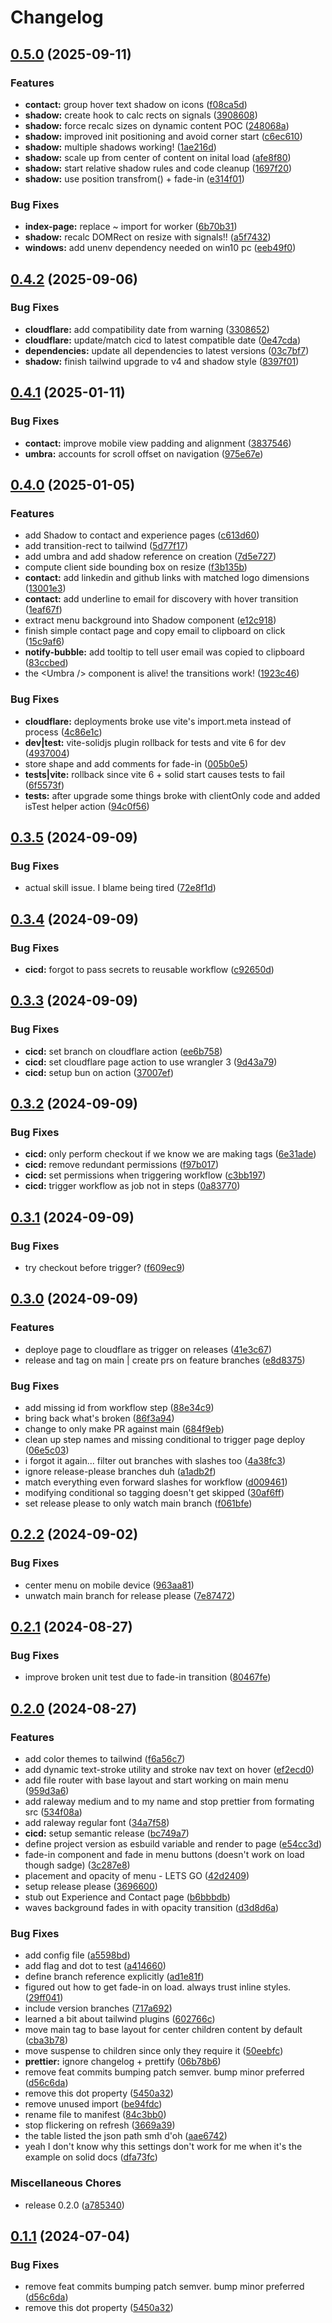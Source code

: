 # Changelog

## [0.5.0](https://github.com/Jakob-Strobl/portfolio/compare/v0.4.2...v0.5.0) (2025-09-11)


### Features

* **contact:** group hover text shadow on icons ([f08ca5d](https://github.com/Jakob-Strobl/portfolio/commit/f08ca5dd5bbc9351915f771a9bced806565dc701))
* **shadow:** create hook to calc rects on signals ([3908608](https://github.com/Jakob-Strobl/portfolio/commit/39086081739e52272a4150a0cba2173d767109fe))
* **shadow:** force recalc sizes on dynamic content POC ([248068a](https://github.com/Jakob-Strobl/portfolio/commit/248068a186ef56136d9b8fb42ba11c78061f35ce))
* **shadow:** improved init positioning and avoid corner start ([c6ec610](https://github.com/Jakob-Strobl/portfolio/commit/c6ec6107ac75416143bf89dd7b41629924d1a04a))
* **shadow:** multiple shadows working! ([1ae216d](https://github.com/Jakob-Strobl/portfolio/commit/1ae216d6bc53ec51c75cefa82afe545eedf2cf39))
* **shadow:** scale up from center of content on inital load ([afe8f80](https://github.com/Jakob-Strobl/portfolio/commit/afe8f8030e371001a819e7592263ed80ea02a37a))
* **shadow:** start relative shadow rules and code cleanup ([1697f20](https://github.com/Jakob-Strobl/portfolio/commit/1697f209a3b0ac79b9e5edd9b25f9c26de5a8b18))
* **shadow:** use position transfrom() + fade-in ([e314f01](https://github.com/Jakob-Strobl/portfolio/commit/e314f018624d775685f32ae871aa84d1951d9683))


### Bug Fixes

* **index-page:** replace ~ import for worker ([6b70b31](https://github.com/Jakob-Strobl/portfolio/commit/6b70b31e88d1eb0e8e55b87f5abbb6ff3aefeedb))
* **shadow:** recalc DOMRect on resize with signals!! ([a5f7432](https://github.com/Jakob-Strobl/portfolio/commit/a5f74322d0ca792dd264572707dae2651b0fb131))
* **windows:** add unenv dependency needed on win10 pc ([eeb49f0](https://github.com/Jakob-Strobl/portfolio/commit/eeb49f01a2482d6fc3d3b2665bfa02dd9c81a980))

## [0.4.2](https://github.com/Jakob-Strobl/portfolio/compare/v0.4.1...v0.4.2) (2025-09-06)


### Bug Fixes

* **cloudflare:** add compatibility date from warning ([3308652](https://github.com/Jakob-Strobl/portfolio/commit/33086521514a34c546cd04608a02f144ce780b33))
* **cloudflare:** update/match cicd to latest compatible date ([0e47cda](https://github.com/Jakob-Strobl/portfolio/commit/0e47cdae2d9b1d8afb43ae47f0b37e172bd5f4b1))
* **dependencies:** update all dependencies to latest versions ([03c7bf7](https://github.com/Jakob-Strobl/portfolio/commit/03c7bf75d1319bcc97dc0ab89daad753b0bb6844))
* **shadow:** finish tailwind upgrade to v4 and shadow style ([8397f01](https://github.com/Jakob-Strobl/portfolio/commit/8397f01f756ddf86accfca4e5f9b473efa32a4bc))

## [0.4.1](https://github.com/Jakob-Strobl/portfolio/compare/v0.4.0...v0.4.1) (2025-01-11)


### Bug Fixes

* **contact:** improve mobile view padding and alignment ([3837546](https://github.com/Jakob-Strobl/portfolio/commit/38375464496cd31369cc356e48a6bb5d0b0cc131))
* **umbra:** accounts for scroll offset on navigation ([975e67e](https://github.com/Jakob-Strobl/portfolio/commit/975e67e74a3f228de103bf0b2393adb65cc84c14))

## [0.4.0](https://github.com/Jakob-Strobl/portfolio/compare/v0.3.5...v0.4.0) (2025-01-05)


### Features

* add Shadow to contact and experience pages ([c613d60](https://github.com/Jakob-Strobl/portfolio/commit/c613d601a95091ec691478764567afc0c4949083))
* add transition-rect to tailwind ([5d77f17](https://github.com/Jakob-Strobl/portfolio/commit/5d77f179396d2f24a58fa36f5d47992e176ab2f3))
* add umbra and add shadow reference on creation ([7d5e727](https://github.com/Jakob-Strobl/portfolio/commit/7d5e727c3df4f17a5722e25f012d038ea1e8dab8))
* compute client side bounding box on resize ([f3b135b](https://github.com/Jakob-Strobl/portfolio/commit/f3b135b24f51aa357c6763f4fc06b3801d1510e3))
* **contact:** add linkedin and github links with matched logo dimensions ([13001e3](https://github.com/Jakob-Strobl/portfolio/commit/13001e3c35c8769efcfd44c9157fb8aa477a6762))
* **contact:** add underline to email for discovery with hover transition ([1eaf67f](https://github.com/Jakob-Strobl/portfolio/commit/1eaf67f561a213670949a1779b217962bf3fa314))
* extract menu background into Shadow component ([e12c918](https://github.com/Jakob-Strobl/portfolio/commit/e12c918d50fc41ce3bf8d62cc1741be3d5ae0171))
* finish simple contact page and copy email to clipboard on click ([15c9af6](https://github.com/Jakob-Strobl/portfolio/commit/15c9af61583c17e19fef3c617ee74656bf6f795d))
* **notify-bubble:** add tooltip to tell user email was copied to clipboard ([83ccbed](https://github.com/Jakob-Strobl/portfolio/commit/83ccbed9dbffd2c988ab156bf8e56d0330e44978))
* the &lt;Umbra /&gt; component is alive! the transitions work! ([1923c46](https://github.com/Jakob-Strobl/portfolio/commit/1923c46b98798b350373c548766bf3d9460c5b08))


### Bug Fixes

* **cloudflare:** deployments broke use vite's import.meta instead of process ([4c86e1c](https://github.com/Jakob-Strobl/portfolio/commit/4c86e1c29f928fc81cc59b71a89f4a69ca5e8d53))
* **dev|test:** vite-solidjs plugin rollback for tests and vite 6 for dev ([4937004](https://github.com/Jakob-Strobl/portfolio/commit/493700463a6fc2fd12921fdb1d26df132c8116b2))
* store shape and add comments for fade-in ([005b0e5](https://github.com/Jakob-Strobl/portfolio/commit/005b0e5b592e6981dd1474886f70d43f5af2d770))
* **tests|vite:** rollback since vite 6 + solid start causes tests to fail ([6f5573f](https://github.com/Jakob-Strobl/portfolio/commit/6f5573f45f74ae2d124a4202f408012b046f2220))
* **tests:** after upgrade some things broke with clientOnly code and added isTest helper action ([94c0f56](https://github.com/Jakob-Strobl/portfolio/commit/94c0f56bf2de8c40b5a5b264a282d31217898e25))

## [0.3.5](https://github.com/Jakob-Strobl/portfolio/compare/v0.3.4...v0.3.5) (2024-09-09)


### Bug Fixes

* actual skill issue. I blame being tired ([72e8f1d](https://github.com/Jakob-Strobl/portfolio/commit/72e8f1d69cd4473471d9639c0f7a537853ab5cf5))

## [0.3.4](https://github.com/Jakob-Strobl/portfolio/compare/v0.3.3...v0.3.4) (2024-09-09)


### Bug Fixes

* **cicd:** forgot to pass secrets to reusable workflow ([c92650d](https://github.com/Jakob-Strobl/portfolio/commit/c92650db6bd1de334abe8bb224df7bbbfe0fa0fc))

## [0.3.3](https://github.com/Jakob-Strobl/portfolio/compare/v0.3.2...v0.3.3) (2024-09-09)


### Bug Fixes

* **cicd:** set branch on cloudflare action ([ee6b758](https://github.com/Jakob-Strobl/portfolio/commit/ee6b7583df1c1954b26184ff77207c9cee0845e9))
* **cicd:** set cloudflare page action to use wrangler 3 ([9d43a79](https://github.com/Jakob-Strobl/portfolio/commit/9d43a798706f768bb79991874263e989e49db3d4))
* **cicd:** setup bun on action ([37007ef](https://github.com/Jakob-Strobl/portfolio/commit/37007ef7c312c0b79633df38665c9f0ab06e7224))

## [0.3.2](https://github.com/Jakob-Strobl/portfolio/compare/v0.3.1...v0.3.2) (2024-09-09)


### Bug Fixes

* **cicd:** only perform checkout if we know we are making tags ([6e31ade](https://github.com/Jakob-Strobl/portfolio/commit/6e31aded23cbddd96bc196e27a8c4095eaede6dd))
* **cicd:** remove redundant permissions ([f97b017](https://github.com/Jakob-Strobl/portfolio/commit/f97b017b8f3b95d77cdccf69b879f2130bf2bdd3))
* **cicd:** set permissions when triggering workflow ([c3bb197](https://github.com/Jakob-Strobl/portfolio/commit/c3bb1976d82c4fa92026e29c2cb5459db07f830b))
* **cicd:** trigger workflow as job not in steps ([0a83770](https://github.com/Jakob-Strobl/portfolio/commit/0a8377006ec44c2e51ba25ad81c4c247486d5bb7))

## [0.3.1](https://github.com/Jakob-Strobl/portfolio/compare/v0.3.0...v0.3.1) (2024-09-09)


### Bug Fixes

* try checkout before trigger? ([f609ec9](https://github.com/Jakob-Strobl/portfolio/commit/f609ec97e8a7eee4aed5d3857e923be446068a37))

## [0.3.0](https://github.com/Jakob-Strobl/portfolio/compare/v0.2.2...v0.3.0) (2024-09-09)


### Features

* deploye page to cloudflare as trigger on releases ([41e3c67](https://github.com/Jakob-Strobl/portfolio/commit/41e3c67b6e30f19b17802e431377d7fc213077aa))
* release and tag on main | create prs on feature branches ([e8d8375](https://github.com/Jakob-Strobl/portfolio/commit/e8d8375b2c8e785ea3b1fab3244334f33d66612b))


### Bug Fixes

* add missing id from workflow step ([88e34c9](https://github.com/Jakob-Strobl/portfolio/commit/88e34c919abf4d92bb9483e9b7fbe1d49fa2875d))
* bring back what's broken ([86f3a94](https://github.com/Jakob-Strobl/portfolio/commit/86f3a94e7d73f518063bfd14de9d2b66a446ad5c))
* change to only make PR against main ([684f9eb](https://github.com/Jakob-Strobl/portfolio/commit/684f9eb6a4854bf95be5b8ffff22567d265d9aa9))
* clean up step names and missing conditional to trigger page deploy ([06e5c03](https://github.com/Jakob-Strobl/portfolio/commit/06e5c0386f025d6b6079c6bc51e243d36de381c0))
* i forgot it again... filter out branches with slashes too ([4a38fc3](https://github.com/Jakob-Strobl/portfolio/commit/4a38fc326b9d573e1b09a624c4f71fbc7b58c13e))
* ignore release-please branches duh ([a1adb2f](https://github.com/Jakob-Strobl/portfolio/commit/a1adb2fc4f288e7b57326b02c0ed14fb68776768))
* match everything even forward slashes for workflow ([d009461](https://github.com/Jakob-Strobl/portfolio/commit/d0094613ac68681674d160b7eebe8bf3dacdcf0c))
* modifying conditional so tagging doesn't get skipped ([30af6ff](https://github.com/Jakob-Strobl/portfolio/commit/30af6ff66ecc174d07a30ee6ced00d951a8b226e))
* set release please to only watch main branch ([f061bfe](https://github.com/Jakob-Strobl/portfolio/commit/f061bfe48ca32b63fa67b6ea402b0ea67c77064c))


## [0.2.2](https://github.com/Jakob-Strobl/portfolio/compare/v0.2.1...v0.2.2) (2024-09-02)


### Bug Fixes

* center menu on mobile device ([963aa81](https://github.com/Jakob-Strobl/portfolio/commit/963aa818861b094c914317f99cf876a6778410e7))
* unwatch main branch for release please ([7e87472](https://github.com/Jakob-Strobl/portfolio/commit/7e8747261089319a3d3857453f1fc663a2bcefbb))

## [0.2.1](https://github.com/Jakob-Strobl/portfolio/compare/v0.2.0...v0.2.1) (2024-08-27)


### Bug Fixes

* improve broken unit test due to fade-in transition ([80467fe](https://github.com/Jakob-Strobl/portfolio/commit/80467feff2e7247e5eb346c02332ad4c9a76261b))

## [0.2.0](https://github.com/Jakob-Strobl/portfolio/compare/v0.14.0...v0.2.0) (2024-08-27)


### Features

* add color themes to tailwind ([f6a56c7](https://github.com/Jakob-Strobl/portfolio/commit/f6a56c7316283a3513b3b8f28637e3ecd7bf41e3))
* add dynamic text-stroke utility and stroke nav text on hover ([ef2ecd0](https://github.com/Jakob-Strobl/portfolio/commit/ef2ecd05ba9f86571d0d09a091ba7d49cae22edc))
* add file router with base layout and start working on main menu ([959d3a6](https://github.com/Jakob-Strobl/portfolio/commit/959d3a6a40a9ed51230da6e0b5b910f05feee06f))
* add raleway medium and to my name and stop prettier from formating src ([534f08a](https://github.com/Jakob-Strobl/portfolio/commit/534f08adccb55350ef75df7e05d8ccc9dc887faf))
* add raleway regular font ([34a7f58](https://github.com/Jakob-Strobl/portfolio/commit/34a7f58400fc57c153ae07a9cde9131f8079e04d))
* **cicd:** setup semantic release ([bc749a7](https://github.com/Jakob-Strobl/portfolio/commit/bc749a75b03daad7b3c4d54550b1ded6c1fd0f32))
* define project version as esbuild variable and render to page ([e54cc3d](https://github.com/Jakob-Strobl/portfolio/commit/e54cc3d2d349e6a134c1f3c0e4788b6acaf2d102))
* fade-in component and fade in menu buttons (doesn't work on load though sadge) ([3c287e8](https://github.com/Jakob-Strobl/portfolio/commit/3c287e8e040576be2f0c6b19874bdbfd17b0a20e))
* placement and opacity of menu - LETS GO ([42d2409](https://github.com/Jakob-Strobl/portfolio/commit/42d2409f8041b1a8ed27a7750b1e5aa533cdb05e))
* setup release please ([3696600](https://github.com/Jakob-Strobl/portfolio/commit/3696600d048681b575b2a101220537d075e845b2))
* stub out Experience and Contact page ([b6bbbdb](https://github.com/Jakob-Strobl/portfolio/commit/b6bbbdb722aaf1f1c791f0b417e267a31e20e252))
* waves background fades in with opacity transition ([d3d8d6a](https://github.com/Jakob-Strobl/portfolio/commit/d3d8d6a3f79d7c6c8ede0a78e0aac02572a35918))


### Bug Fixes

* add config file ([a5598bd](https://github.com/Jakob-Strobl/portfolio/commit/a5598bd18afc681e5e9d83bf7b720f022613b94c))
* add flag and dot to test ([a414660](https://github.com/Jakob-Strobl/portfolio/commit/a414660abb5bb40af5fa5146cd773006ead0048f))
* define branch reference explicitly ([ad1e81f](https://github.com/Jakob-Strobl/portfolio/commit/ad1e81fdb97219cc846b549abe26f12fe78fe711))
* figured out how to get fade-in on load. always trust inline styles. ([29ff041](https://github.com/Jakob-Strobl/portfolio/commit/29ff041d5e60f50d29fcc2e50336fe8b09505f96))
* include version branches ([717a692](https://github.com/Jakob-Strobl/portfolio/commit/717a692756006bcb9bc8ad6123fc7ed08f0d159f))
* learned a bit about tailwind plugins ([602766c](https://github.com/Jakob-Strobl/portfolio/commit/602766c6089b3166879d76017c668f7e8c086b98))
* move main tag to base layout for center children content by default ([cba3b78](https://github.com/Jakob-Strobl/portfolio/commit/cba3b78410ebb33c114850461ba4b0ccd9cbf90d))
* move suspense to children since only they require it ([50eebfc](https://github.com/Jakob-Strobl/portfolio/commit/50eebfc739aeb653e6040c2f71e9ca28b4d3e285))
* **prettier:** ignore changelog + prettify ([06b78b6](https://github.com/Jakob-Strobl/portfolio/commit/06b78b69fefd8ab94b667dc2a12a5141e336ea6c))
* remove feat commits bumping patch semver. bump minor preferred ([d56c6da](https://github.com/Jakob-Strobl/portfolio/commit/d56c6dadc3ad3b5cf3ffaf14f1ddffe0c5820208))
* remove this dot property ([5450a32](https://github.com/Jakob-Strobl/portfolio/commit/5450a32ed2a14252e54d66fc4fbc90b21ba40e33))
* remove unused import ([be94fdc](https://github.com/Jakob-Strobl/portfolio/commit/be94fdcfdb1b95760db9e393f4437dfb612e8c43))
* rename file to manifest ([84c3bb0](https://github.com/Jakob-Strobl/portfolio/commit/84c3bb0f1da1e20d1402ce16d80d5585dcb8e762))
* stop flickering on refresh ([3669a39](https://github.com/Jakob-Strobl/portfolio/commit/3669a39649ab99e6a2d3d554a59bb6ae0759583f))
* the table listed the json path smh d'oh ([aae6742](https://github.com/Jakob-Strobl/portfolio/commit/aae674266d28791bd3594283c2334bc57b8b10bb))
* yeah I don't know why this settings don't work for me when it's the example on solid docs ([dfa73fc](https://github.com/Jakob-Strobl/portfolio/commit/dfa73fc3781021582925d6c318bc520d2e175662))


### Miscellaneous Chores

* release 0.2.0 ([a785340](https://github.com/Jakob-Strobl/portfolio/commit/a78534087bddf292e74bdb795d50735a761d5529))

## [0.1.1](https://github.com/Jakob-Strobl/portfolio/compare/v0.1.0...v0.1.1) (2024-07-04)


### Bug Fixes

* remove feat commits bumping patch semver. bump minor preferred ([d56c6da](https://github.com/Jakob-Strobl/portfolio/commit/d56c6dadc3ad3b5cf3ffaf14f1ddffe0c5820208))
* remove this dot property ([5450a32](https://github.com/Jakob-Strobl/portfolio/commit/5450a32ed2a14252e54d66fc4fbc90b21ba40e33))
